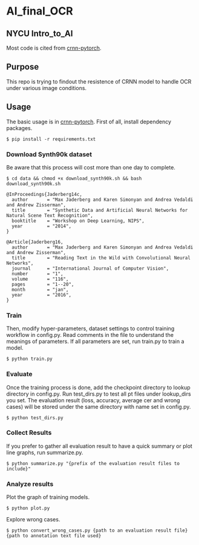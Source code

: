 # AI_final_OCR
## NYCU Intro_to_AI
Most code is cited from [crnn-pytorch](https://github.com/GitYCC/crnn-pytorch).
## Purpose
This repo is trying to findout the resistence of CRNN model to handle OCR under various image conditions.
## Usage
The basic usage is in [crnn-pytorch](https://github.com/GitYCC/crnn-pytorch).
First of all, install dependency packages.
```command
$ pip install -r requirements.txt
```
### Download Synth90k dataset
Be aware that this process will cost more than one day to complete.
```command
$ cd data && chmod +x download_synth90k.sh && bash download_synth90k.sh
```

```
@InProceedings{Jaderberg14c,
  author       = "Max Jaderberg and Karen Simonyan and Andrea Vedaldi and Andrew Zisserman",
  title        = "Synthetic Data and Artificial Neural Networks for Natural Scene Text Recognition",
  booktitle    = "Workshop on Deep Learning, NIPS",
  year         = "2014",
}

@Article{Jaderberg16,
  author       = "Max Jaderberg and Karen Simonyan and Andrea Vedaldi and Andrew Zisserman",
  title        = "Reading Text in the Wild with Convolutional Neural Networks",
  journal      = "International Journal of Computer Vision",
  number       = "1",
  volume       = "116",
  pages        = "1--20",
  month        = "jan",
  year         = "2016",
}
```
### Train
Then, modify hyper-parameters, dataset settings to control training workflow in config.py.
Read comments in the file to understand the meanings of parameters.
If all parameters are set, run train.py to train a model.
```command
$ python train.py
```
### Evaluate
Once the training process is done, add the checkpoint directory to lookup directory in config.py.
Run test_dirs.py to test all pt files under lookup_dirs you set.
The evaluation result (loss, accuracy, average cer and wrong cases) will be stored under the same directory with name set in config.py.
```command
$ python test_dirs.py
```
### Collect Results
If you prefer to gather all evaluation result to have a quick summary or plot line graphs, run summarize.py.
```command
$ python summarize.py "{prefix of the evaluation result files to include}"
```
### Analyze results
Plot the graph of training models.
```command
$ python plot.py 
```
Explore wrong cases.
```command
$ python convert_wrong_cases.py {path to an evaluation result file} {path to annotation text file used}
```

